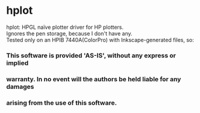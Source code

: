 # hplot

hplot: HPGL naïve plotter driver for HP plotters.  
Ignores the pen storage, because I don't have any.  
Tested only on an HPIB 7440A(ColorPro) with Inkscape-generated files, so:  

### This software is provided 'AS-IS', without any express or implied
### warranty.  In no event will the authors be held liable for any damages
### arising from the use of this software.
